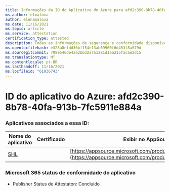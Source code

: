 ```yaml
---
title: Informações da ID do Aplicativo do Azure para afd2c390-8b78-40fa-913b-7fc5911e884a
ms.author: elmalova
author: elenamalova
ms.date: 11/16/2021
ms.topic: article
ms.service: attestation
certification_type: attested
description: Todas as informações de segurança e conformidade disponíveis para afd2c390-8b78-40fa-913b-7fc5911e884a.
ms.openlocfilehash: e328a8efdd36bf154e13ab69960f6d453f8a679d
ms.sourcegitcommit: 7989546de4aa2bbd2a751281d1aa215facae2d15
ms.translationtype: MT
ms.contentlocale: pt-BR
ms.lasthandoff: 11/16/2021
ms.locfileid: "61036743"
---
```

# <a name="azure-app-id-afd2c390-8b78-40fa-913b-7fc5911e884a"></a>ID do aplicativo do Azure: afd2c390-8b78-40fa-913b-7fc5911e884a


### <a name="apps-associated-with-this-id"></a>Aplicativos associados a essa ID:
| **Nome do aplicativo** | **Certificado** | **Exibir no AppSource** |
|--------------|---------------|-----------------------|
| [SHL](https://docs.microsoft.com/microsoft-365-app-certification/forward/WA200002887) |  | [https://appsource.microsoft.com/product/office/WA200002887](https://appsource.microsoft.com/product/office/WA200002887) |

### <a name="microsoft-365-app-compliance-status"></a>Microsoft 365 status de conformidade do aplicativo
- Publisher Status de Attestaton: Concluído
